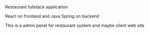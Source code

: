 Restaurant fullstack application

React on frontend and Java Spring on backend

This is a admin panel for restaurant system and maybe client web site
